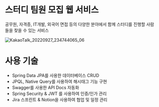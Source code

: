 # 스터디 팀원 모집 웹 서비스

공무원, 자격증, IT개발, 외국어 면접 등의 다양한 분야에서 함께 스터디를 진행할 사람들을 찾을 수 있는 서비스


![KakaoTalk_20220927_234744065_06](https://user-images.githubusercontent.com/33615669/193061732-7bdf570e-f8d4-4b88-a35c-f24b1b26b43c.jpg)


# 사용 기술

- Spring Data JPA를 사용한 데이터베이스 CRUD
- JPQL, Native Query를 사용하여 해시태그 기능 구현
- Swagger를 사용한 API Docs 자동화
- Spring Security & JWT 를 사용하여 인증/인가 관리
- Jira 스프린트 & Notion을 사용하여 협업 및 일정 관리

